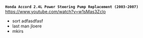 



**`Honda Accord 2.4L Power Steering Pump Replacement (2003-2007)`**  
https://www.youtube.com/watch?v=w1sMas3Zclo   


- sort
adfasdfasf
- last man
jloere 
- mkirs
